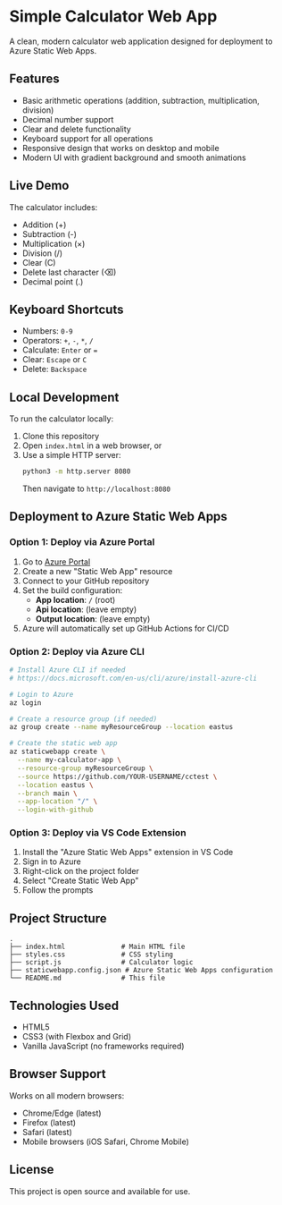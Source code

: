 # Simple Calculator Web App

A clean, modern calculator web application designed for deployment to Azure Static Web Apps.

## Features

- Basic arithmetic operations (addition, subtraction, multiplication, division)
- Decimal number support
- Clear and delete functionality
- Keyboard support for all operations
- Responsive design that works on desktop and mobile
- Modern UI with gradient background and smooth animations

## Live Demo

The calculator includes:
- Addition (+)
- Subtraction (-)
- Multiplication (×)
- Division (/)
- Clear (C)
- Delete last character (⌫)
- Decimal point (.)

## Keyboard Shortcuts

- Numbers: `0-9`
- Operators: `+`, `-`, `*`, `/`
- Calculate: `Enter` or `=`
- Clear: `Escape` or `C`
- Delete: `Backspace`

## Local Development

To run the calculator locally:

1. Clone this repository
2. Open `index.html` in a web browser, or
3. Use a simple HTTP server:
   ```bash
   python3 -m http.server 8080
   ```
   Then navigate to `http://localhost:8080`

## Deployment to Azure Static Web Apps

### Option 1: Deploy via Azure Portal

1. Go to [Azure Portal](https://portal.azure.com)
2. Create a new "Static Web App" resource
3. Connect to your GitHub repository
4. Set the build configuration:
   - **App location**: `/` (root)
   - **Api location**: (leave empty)
   - **Output location**: (leave empty)
5. Azure will automatically set up GitHub Actions for CI/CD

### Option 2: Deploy via Azure CLI

```bash
# Install Azure CLI if needed
# https://docs.microsoft.com/en-us/cli/azure/install-azure-cli

# Login to Azure
az login

# Create a resource group (if needed)
az group create --name myResourceGroup --location eastus

# Create the static web app
az staticwebapp create \
  --name my-calculator-app \
  --resource-group myResourceGroup \
  --source https://github.com/YOUR-USERNAME/cctest \
  --location eastus \
  --branch main \
  --app-location "/" \
  --login-with-github
```

### Option 3: Deploy via VS Code Extension

1. Install the "Azure Static Web Apps" extension in VS Code
2. Sign in to Azure
3. Right-click on the project folder
4. Select "Create Static Web App"
5. Follow the prompts

## Project Structure

```
.
├── index.html              # Main HTML file
├── styles.css              # CSS styling
├── script.js               # Calculator logic
├── staticwebapp.config.json # Azure Static Web Apps configuration
└── README.md               # This file
```

## Technologies Used

- HTML5
- CSS3 (with Flexbox and Grid)
- Vanilla JavaScript (no frameworks required)

## Browser Support

Works on all modern browsers:
- Chrome/Edge (latest)
- Firefox (latest)
- Safari (latest)
- Mobile browsers (iOS Safari, Chrome Mobile)

## License

This project is open source and available for use.
